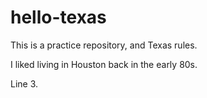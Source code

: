 # hello-texas
This is a practice repository, and Texas rules.

I liked living in Houston back in the early 80s.

Line 3.

